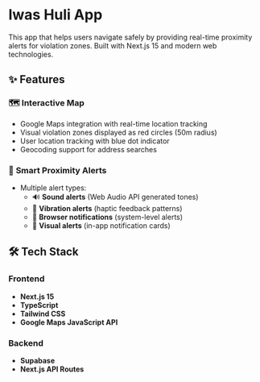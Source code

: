 # Iwas Huli App

This app that helps users navigate safely by providing real-time proximity alerts for violation zones. Built with Next.js 15 and modern web technologies.

## ✨ Features

### 🗺️ **Interactive Map**
- Google Maps integration with real-time location tracking
- Visual violation zones displayed as red circles (50m radius)
- User location tracking with blue dot indicator
- Geocoding support for address searches

### 🚨 **Smart Proximity Alerts**
- Multiple alert types:
  - 🔊 **Sound alerts** (Web Audio API generated tones)
  - 📳 **Vibration alerts** (haptic feedback patterns)
  - 🔔 **Browser notifications** (system-level alerts)
  - 🎨 **Visual alerts** (in-app notification cards)

## 🛠️ Tech Stack

### Frontend
- **Next.js 15**
- **TypeScript** 
- **Tailwind CSS**
- **Google Maps JavaScript API**

### Backend
- **Supabase** 
- **Next.js API Routes**


